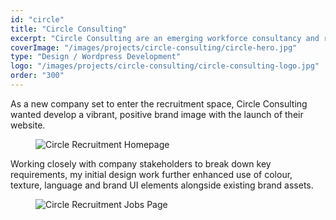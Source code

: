 ```yaml
---
id: "circle"
title: "Circle Consulting"
excerpt: "Circle Consulting are an emerging workforce consultancy and recruitment agaency based in Bath."
coverImage: "/images/projects/circle-consulting/circle-hero.jpg"
type: "Design / Wordpress Development"
logo: "/images/projects/circle-consulting/circle-consulting-logo.jpg"
order: "300"
---
```


As a new company set to enter the recruitment space, Circle Consulting wanted develop a vibrant, positive brand image with the launch of their website.

<figure><img src='/images/projects/circle-consulting/circle-homepage.jpg' alt='Circle Recruitment Homepage'></figure>

Working closely with company stakeholders to break down key requirements, my initial design work further enhanced use of colour, texture, language and brand UI elements alongside existing brand assets.

<figure><img src='/images/projects/circle-consulting/circle-jobspage.jpg' alt='Circle Recruitment Jobs Page'></figure>
